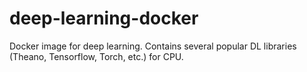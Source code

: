 # deep-learning-docker
Docker image for deep learning. Contains several popular DL libraries (Theano, Tensorflow, Torch, etc.) for CPU.